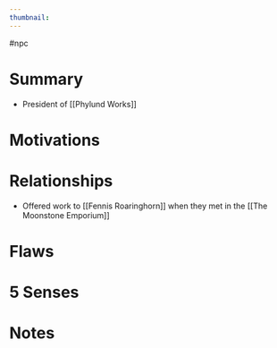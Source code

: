 ```yaml
---
thumbnail: 
---
```

#npc

# Summary
- President of [[Phylund Works]]

# Motivations
# Relationships
- Offered work to [[Fennis Roaringhorn]] when they met in the [[The Moonstone Emporium]]

# Flaws
# 5 Senses
# Notes
